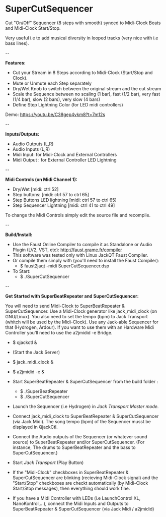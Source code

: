 # SuperCutSequencer
Cut "On/Off" Sequencer (8 steps with smooth) synced to Midi-Clock Beats and Midi-Clock Start/Stop.

Very useful i.e to add musical diversity in looped tracks (very nice with i.e bass lines).

--

__Features:__
* Cut your Stream in 8 Steps according to Midi-Clock (Start/Stop and Clock).
* Mute or Unmute each Step separately
* Dry/Wet Knob to switch between the original stream and the cut stream
* Scale the Sequence between no scaling (1 bar), fast (1/2 bar), very fast (1/4 bar), slow (2 bars), very slow (4 bars)
* Define Step Lightning Color (for LED midi controllers)

Demo: https://youtu.be/C38gep4vkm8?t=7m12s

--


__Inputs/Outputs:__
* Audio Outputs (L,R)
* Audio Inputs (L,R)
* Midi Input: for Midi-Clock and External Controllers
* Midi Output : for External Controller LED Lightning 

--

__Midi Controls (on Midi Channel 1):__
* Dry/Wet [midi: ctrl 52]
* Step buttons: [midi: ctrl 57 to ctrl 65]
* Step Buttons LED lightning [midi: ctrl 57 to ctrl 65]
* Step Sequencer Lightning [midi: ctrl 41 to ctrl 49]

To change the Midi Controls simply edit the source file and recompile.

--

__Build/Install:__
* Use the Faust Online Compiler to compile it as Standalone or Audio Plugin (LV2, VST, etc): http://faust.grame.fr/compiler
* This software was tested only with Linux JackQT Faust Compiler.
* Or compile them simply with (you'll need to install the Faust Compiler): 
  * $ faust2jaqt -midi SuperCutSequencer.dsp
* To Start:
  * $ ./SuperCutSequencer

--

__Get Started with SuperBeatRepeater and SuperCutSequencer:__

You will need to send Midi-Clock to SuperBeatRepeater & SuperCutSequencer. Use a Midi-Clock generator like jack_midi_clock (on GNU/Linux). You also need to set the tempo (bpm) to Jack Transport (whitch will be used by the Midi-Clock). Use any Jack-able Sequencer for that (Hydrogen, Ardour). If you want to use them with an Hardware Midi Controller you'll need to use the a2jmidid -e Bridge.

* $ qjackctl &

* (Start the Jack Server)

* $ jack_midi_clock &
* $ a2jmidid -e &

* Start SuperBeatRepeater & SuperCutSequencer from the build folder :
   * $ ./SuperBeatRepeater
   * $ ./SuperCutSequencer

* Launch the Sequencer (i.e Hydrogen) in _Jack Transport Master mode._

* Connect jack_midi_clock to SuperBeatRepeater & SuperCutSequencer (via Jack Midi). The song tempo (bpm) of the Sequencer musst be displayed in QjackCtl.

* Connect the Audio outputs of the Sequencer (or whatever sound source) to SuperBeatRepeater and/or SuperCutSequencer. (For instance, The drums to SuperBeatRepeater and the bass to SuperCutSequencer.)

* Start _Jack Transport_ (Play Button)

* If the "Midi-Clock" checkboxes in SuperBeatRepeater & SuperCutSequencer are blinking (recieving Midi-Clock signal) and the "Start/Stop" checkboxes are checkt automatically (by Midi-Clock Start/Stop messages), then everything should work fine.

* If you have a Midi Controller with LEDs (i.e LaunchControl XL, NanoKontrol,...), connect the Midi Inputs and Outputs to SuperBeatRepeater & SuperCutSequencer (via Jack Midi / a2jmidid)



